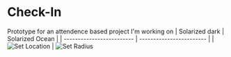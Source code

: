 # Check-In
Prototype for an attendence based project I'm working on
| Solarized dark            | Solarized Ocean          |
| ------------------------- | ------------------------ |
| ![Set Location](https://firebasestorage.googleapis.com/v0/b/check-in-fc777.appspot.com/o/Location.png?alt=media&token=de622f2a-6ed6-4c51-9b21-1fb6d10a525d)  |  ![Set Radius](https://firebasestorage.googleapis.com/v0/b/check-in-fc777.appspot.com/o/Set%20Radius.png?alt=media&token=c087fa40-9501-4a0c-91db-b5a8b356318b)
